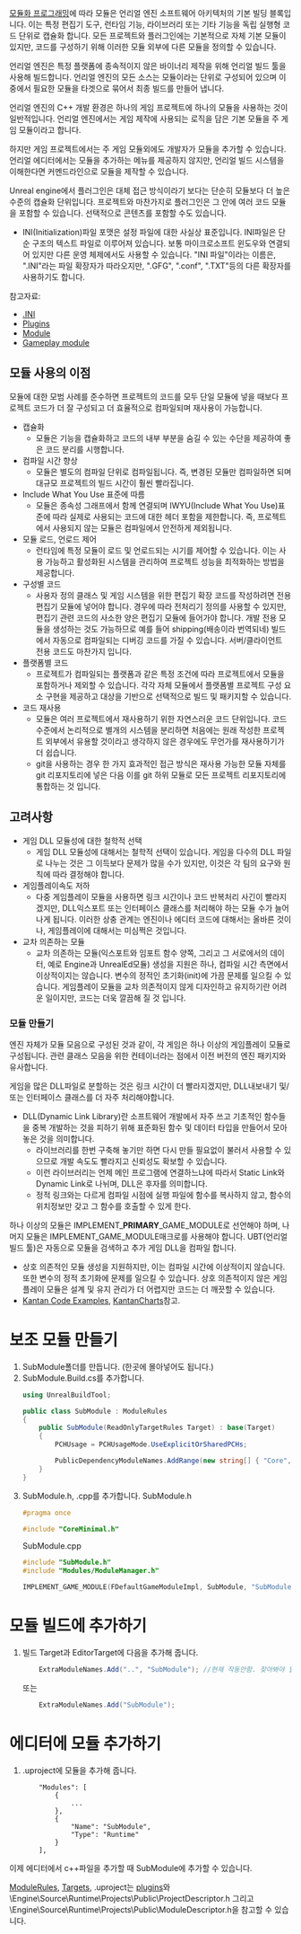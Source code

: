 [모듈화 프로그래밍](../ModularProgramming/ModularProgramming.md)에 따라 모듈은 언리얼 엔진 소프트웨어 아키텍처의 기본 빌딩 블록입니다. 이는 특정 편집기 도구, 런타임 기능, 라이브러리 또는 기타 기능을 독립 실행형 코드 단위로 캡슐화 합니다. 모든 프로젝트와 플러그인에는 기본적으로 자체 기본 모듈이 있지만, 코드를 구성하기 위해 이러한 모듈 외부에 다른 모듈을 정의할 수 있습니다.

언리얼 엔진은 특정 플랫폼에 종속적이지 않은 바이너리 제작을 위해 언리얼 빌드 툴을 사용해 빌드합니다. 언리얼 엔진의 모든 소스는 모듈이라는 단위로 구성되어 있으며 이 중에서 필요한 모듈을 타겟으로 묶어서 최종 빌드를 만들어 냅니다.

언리얼 엔진의 C++ 개발 환경은 하나의 게임 프로젝트에 하나의 모듈을 사용하는 것이 일반적입니다. 언리얼 엔진에서는 게임 제작에 사용되는 로직을 담은 기본 모듈을 주 게임 모듈이라고 합니다.

하지만 게임 프로젝트에서는 주 게임 모듈외에도 개발자가 모듈을 추가할 수 있습니다. 언리얼 에디터에서는 모듈을 추가하는 메뉴를 제공하지 않지만, 언리얼 빌드 시스템을 이해한다면 커멘드라인으로 모듈을 제작할 수 있습니다.

Unreal engine에서 플러그인은 대체 접근 방식이라기 보다는 단순히 모듈보다 더 높은 수준의 캡슐화 단위입니다. 프로젝트와 마찬가지로 플러그인은 그 안에 여러 코드 모듈을 포함할 수 있습니다. 선택적으로 콘텐츠를 포함할 수도 있습니다.

* INI(Initialization)파일 포맷은 설정 파일에 대한 사실상 표준입니다. INI파일은 단순 구조의 텍스트 파일로 이루어져 있습니다. 보통 마이크로소프트 윈도우와 연결되어 있지만 다른 운영 체제에서도 사용할 수 있습니다. "INI 파일"이라는 이름은, ".INI"라는 파일 확장자가 따라오지만, ".GFG", ".conf", ".TXT"등의 다른 확장자를 사용하기도 합니다.

참고자료:
* [.INI](https://ko.wikipedia.org/wiki/INI_%ED%8C%8C%EC%9D%BC) 
* [Plugins](http://kantandev.com/articles/ue4-plugins)
* [Module](https://docs.unrealengine.com/5.0/ko/unreal-engine-modules/)
* [Gameplay module](https://docs.unrealengine.com/4.27/en-US/ProgrammingAndScripting/GameplayArchitecture/Gameplay/)

## 모듈 사용의 이점
모듈에 대한 모범 사례를 준수하면 프로젝트의 코드를 모두 단일 모듈에 넣을 때보다 프로젝트 코드가 더 잘 구성되고 더 효율적으로 컴파일되며 재사용이 가능합니다.

* 캡슐화
	* 모듈은 기능을 캡슐화하고 코드의 내부 부분을 숨길 수 있는 수단을 제공하여 좋은 코드 분리를 시행합니다.   
* 컴파일 시간 향상   
	* 모듈은 별도의 컴파일 단위로 컴파일됩니다. 즉, 변경된 모듈만 컴파일하면 되며 대규모 프로젝트의 빌드 시간이 훨씬 빨라집니다.   
* Include What You Use 표준에 따름      
	* 모듈은 종속성 그래프에서 함께 연결되며 IWYU(Include What You Use)표준에 따라 실제로 사용되는 코드에 대한 헤더 포함을 제한합니다. 즉, 프로젝트에서 사용되지 않는 모듈은 컴파일에서 안전하게 제외됩니다.   
* 모듈 로드, 언로드 제어   
	* 런타임에 특정 모듈이 로드 및 언로드되는 시기를 제어할 수 있습니다. 이는 사용 가능하고 활성화된 시스템을 관리하여 프로젝트 성능을 최적화하는 방법을 제공합니다.   
* 구성별 코드   
	* 사용자 정의 클래스 및 게임 시스템을 위한 편집기 확장 코드를 작성하려면 전용 편집기 모듈에 넣어야 합니다. 경우에 따라 전처리기 정의를 사용할 수 있지만, 편집기 관련 코드의 사소한 양은 편집기 모듈에 들어가야 합니다. 개발 전용 모듈을 생성하는 것도 가능하므로 예를 들어 shipping(배송이라 번역되네) 빌드에서 자동으로 컴파일되는 디버깅 코드를 가질 수 있습니다. 서버/클라이언트 전용 코드도 마찬가지 입니다.   
* 플랫폼별 코드   
	* 프로젝트가 컴파일되는 플랫폼과 같은 특정 조건에 따라 프로젝트에서 모듈을 포함하거나 제외할 수 있습니다. 각각 자체 모듈에서 플랫폼별 프로젝트 구성 요소 구현을 제공하고 대상을 기반으로 선택적으로 빌드 및 패키지할 수 있습니다.     
* 코드 재사용   
	* 모듈은 여러 프로젝트에서 재사용하기 위한 자연스러운 코드 단위입니다. 코드 수준에서 논리적으로 별개의 시스템을 분리하면 처음에는 원래 작성한 프로젝트 외부에서 유용할 것이라고 생각하지 않은 경우에도 무언가를 재사용하기가 더 쉽습니다. 
	* git을 사용하는 경우 한 가지 효과적인 접근 방식은 재사용 가능한 모듈 자체를 git 리포지토리에 넣은 다음 이를 git 하위 모듈로 모든 프로젝트 리포지토리에 통합하는 것 입니다.    

## 고려사항
* 게임 DLL 모듈성에 대한 철학적 선택
	* 게임 DLL 모듈성에 대해서는 철학적 선택이 있습니다. 게임을 다수의 DLL 파일로 나누는 것은 그 이득보다 문제가 많을 수가 있지만, 이것은 각 팀의 요구와 원칙에 따라 결정해야 합니다.
* 게임플레이속도 저하
	* 다중 게임플레이 모듈을 사용하면 링크 시간이나 코드 반복처리 사긴이 빨라지겠지만, DLL익스포트 또는 인터페이스 클래스를 처리해야 하는 모듈 수가 늘어나게 됩니다. 이러한 상충 관계는 엔진이나 에디터 코드에 대해서는 올바른 것이나, 게임플레이에 대해서는 미심쩍은 것입니다.
* 교차 의존하는 모듈
	* 교차 의존하는 모듈(익스포트와 임포트 함수 양쪽, 그리고 그 서로에서의 데이터, 예로 Engine과 UnrealEd모듈) 생성을 지원은 하나, 컴파일 시간 측면에서 이상적이지는 않습니다. 변수의 정적인 초기화(init)에 가끔 문제를 일으킬 수 있습니다. 게임플레이 모듈을 교차 의존적이지 않게  디자인하고 유지하기란 어려운 일이지만, 코드는 더욱 깔끔해 질 것 입니다.

### 모듈 만들기
엔진 자체가 모듈 모음으로 구성된 것과 같이, 각 게임은 하나 이상의 게임플레이 모듈로 구성됩니다. 관련 클래스 모음을 위한 컨테이너라는 점에서 이전 버전의 엔진 패키지와 유사합니다.

게임을 많은 DLL파일로 분할하는 것은 링크 시간이 더 빨라지겠지만, DLL내보내기 및/또는 인터페이스 클래스를 더 자주 처리해야합니다.

* DLL(Dynamic Link Library)란 소프트웨어 개발에서 자주 쓰고 기초적인 함수들을 중복 개발하는 것을 피하기 위해 표준화된 함수 및 데이터 타입을 만들어서 모아 놓은 것을 의미합니다.
    - 라이브러리를 한번 구축해 놓기만 하면 다시 만들 필요없이 불러서 사용할 수 있으므로 개발 속도도 빨라지고 신뢰성도 확보할 수 있습니다.
    - 이런 라이브러리는 언제 메인 프로그램에 연결하느냐에 따라서 Static Link와 Dynamic Link로 나뉘며, DLL은 후자를 의미합니다.
    - 정적 링크와는 다르게 컴파일 시점에 실행 파일에 함수를 복사하지 않고, 함수의 위치정보만 갖고 그 함수를 호출할 수 있게 한다.

하나 이상의 모듈은 IMPLEMENT_**PRIMARY**_GAME_MODULE로 선언해야 하며, 나머지 모듈은 IMPLEMENT_GAME_MODULE매크로를 사용해야 합니다. UBT(언리얼 빌드 툴)은 자동으로 모듈을 검색하고 추가 게임 DLL을 컴파일 합니다.

* 상호 의존적인 모듈 생성을 지원하지만, 이는 컴파일 시간에 이상적이지 않습니다. 또한 변수의 정적 초기화에 문제를 일으킬 수 있습니다. 상호 의존적이지 않은 게임 플레이 모듈은 설계 및 유지 관리가 더 어렵지만 코드는 더 깨끗할 수 있습니다.
* [Kantan Code Examples](https://github.com/kamrann/KantanCodeExamples), [KantanCharts](https://github.com/kamrann/KantanCharts)참고.

# 보조 모듈 만들기
1. SubModule폴더를 만듭니다. (한곳에 몰아넣어도 됩니다.)
2. SubModule.Build.cs를 추가합니다.
    ```c#
    using UnrealBuildTool;

    public class SubModule : ModuleRules
    {
	    public SubModule(ReadOnlyTargetRules Target) : base(Target)
	    {
		    PCHUsage = PCHUsageMode.UseExplicitOrSharedPCHs;

	    	PublicDependencyModuleNames.AddRange(new string[] { "Core", "CoreUObject", "Engine", "InputCore", "HeadMountedDisplay" });
	    }
    }
    ```
3. SubModule.h, .cpp를 추가합니다.
    SubModule.h
    ```cpp
    #pragma once

    #include "CoreMinimal.h"
    ```
    SubModule.cpp
    ```cpp
    #include "SubModule.h"
    #include "Modules/ModuleManager.h"

    IMPLEMENT_GAME_MODULE(FDefaultGameModuleImpl, SubModule, "SubModule" );
    ```
# 모듈 빌드에 추가하기
1. 빌드 Target과 EditorTarget에 다음을 추가해 줍니다.
	```c#
		ExtraModuleNames.Add("..", "SubModule"); //현재 작동안함. 찾아봐야 할지 고민중.
	```
	
	또는
	
	```c#
		ExtraModuleNames.Add("SubModule");
    ```
    
# 에디터에 모듈 추가하기
1. .uproject에 모듈을 추가해 줍니다.
    ```
    	"Modules": [
    		{
				...
    		},
    		{
    			"Name": "SubModule",
    			"Type": "Runtime"
    		}
    	],
    ```

이제 에디터에서 c++파일을 추가할 때 SubModule에 추가할 수 있습니다. 

[ModuleRules](https://docs.unrealengine.com/4.26/en-US/ProductionPipelines/BuildTools/UnrealBuildTool/ModuleFiles/), [Targets](https://docs.unrealengine.com/4.26/en-US/ProductionPipelines/BuildTools/UnrealBuildTool/TargetFiles/), .uproject는 [plugins](https://docs.unrealengine.com/4.27/en-US/ProductionPipelines/Plugins/)와 \Engine\Source\Runtime\Projects\Public\ProjectDescriptor.h 그리고 \Engine\Source\Runtime\Projects\Public\ModuleDescriptor.h을 참고할 수 있습니다.